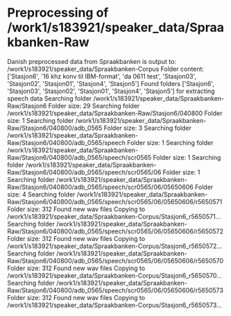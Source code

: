 # Preprocessing of /work1/s183921/speaker_data/Spraakbanken-Raw
Danish preprocessed data from Spraakbanken is output to: /work1/s183921/speaker_data/Spraakbanken-Corpus
Folder content: ['Stasjon6', '16 khz konv til IBM-format', 'da 0611 test', 'Stasjon03', 'Stasjon02', 'Stasjon01', 'Stasjon4', 'Stasjon5']
Found folders ['Stasjon6', 'Stasjon03', 'Stasjon02', 'Stasjon01', 'Stasjon4', 'Stasjon5'] for extracting speech data
Searching folder /work1/s183921/speaker_data/Spraakbanken-Raw/Stasjon6
Folder size: 29
Searching folder /work1/s183921/speaker_data/Spraakbanken-Raw/Stasjon6/040800
Folder size: 1
Searching folder /work1/s183921/speaker_data/Spraakbanken-Raw/Stasjon6/040800/adb_0565
Folder size: 3
Searching folder /work1/s183921/speaker_data/Spraakbanken-Raw/Stasjon6/040800/adb_0565/speech
Folder size: 1
Searching folder /work1/s183921/speaker_data/Spraakbanken-Raw/Stasjon6/040800/adb_0565/speech/scr0565
Folder size: 1
Searching folder /work1/s183921/speaker_data/Spraakbanken-Raw/Stasjon6/040800/adb_0565/speech/scr0565/06
Folder size: 1
Searching folder /work1/s183921/speaker_data/Spraakbanken-Raw/Stasjon6/040800/adb_0565/speech/scr0565/06/05650606
Folder size: 4
Searching folder /work1/s183921/speaker_data/Spraakbanken-Raw/Stasjon6/040800/adb_0565/speech/scr0565/06/05650606/r5650571
Folder size: 312
Found new wav files
Copying to /work1/s183921/speaker_data/Spraakbanken-Corpus/Stasjon6_r5650571...
Searching folder /work1/s183921/speaker_data/Spraakbanken-Raw/Stasjon6/040800/adb_0565/speech/scr0565/06/05650606/r5650572
Folder size: 312
Found new wav files
Copying to /work1/s183921/speaker_data/Spraakbanken-Corpus/Stasjon6_r5650572...
Searching folder /work1/s183921/speaker_data/Spraakbanken-Raw/Stasjon6/040800/adb_0565/speech/scr0565/06/05650606/r5650570
Folder size: 312
Found new wav files
Copying to /work1/s183921/speaker_data/Spraakbanken-Corpus/Stasjon6_r5650570...
Searching folder /work1/s183921/speaker_data/Spraakbanken-Raw/Stasjon6/040800/adb_0565/speech/scr0565/06/05650606/r5650573
Folder size: 312
Found new wav files
Copying to /work1/s183921/speaker_data/Spraakbanken-Corpus/Stasjon6_r5650573...
